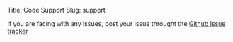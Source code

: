 Title: Code Support
Slug: support


If you are facing with any issues, post your issue throught the [Github Issue tracker](https://github.com/pyCGM2/pyCGM2/issues)
